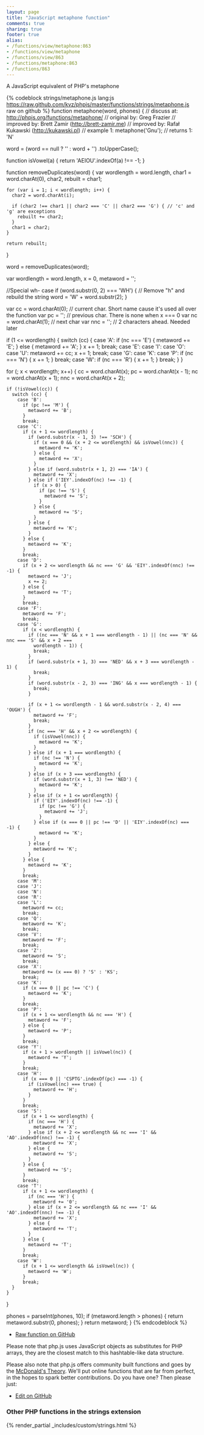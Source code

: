 ```yaml
---
layout: page
title: "JavaScript metaphone function"
comments: true
sharing: true
footer: true
alias:
- /functions/view/metaphone:863
- /functions/view/metaphone
- /functions/view/863
- /functions/metaphone:863
- /functions/863
---
```

<!-- Generated by Rakefile:build -->
A JavaScript equivalent of PHP's metaphone

{% codeblock strings/metaphone.js lang:js https://raw.github.com/kvz/phpjs/master/functions/strings/metaphone.js raw on github %}
function metaphone(word, phones) {
  //  discuss at: http://phpjs.org/functions/metaphone/
  // original by: Greg Frazier
  // improved by: Brett Zamir (http://brett-zamir.me)
  // improved by: Rafał Kukawski (http://kukawski.pl)
  //   example 1: metaphone('Gnu');
  //   returns 1: 'N'

  word = (word == null ? '' : word + '')
    .toUpperCase();

  function isVowel(a) {
    return 'AEIOU'.indexOf(a) !== -1;
  }

  function removeDuplicates(word) {
    var wordlength = word.length,
      char1 = word.charAt(0),
      char2,
      rebuilt = char1;

    for (var i = 1; i < wordlength; i++) {
      char2 = word.charAt(i);

      if (char2 !== char1 || char2 === 'C' || char2 === 'G') { // 'c' and 'g' are exceptions
        rebuilt += char2;
      }
      char1 = char2;
    }

    return rebuilt;
  }

  word = removeDuplicates(word);

  var wordlength = word.length,
    x = 0,
    metaword = '';

  //Special wh- case
  if (word.substr(0, 2) === 'WH') {
    // Remove "h" and rebuild the string
    word = 'W' + word.substr(2);
  }

  var cc = word.charAt(0); // current char. Short name cause it's used all over the function
  var pc = ''; // previous char. There is none when x === 0
  var nc = word.charAt(1); // next char
  var nnc = ''; // 2 characters ahead. Needed later

  if (1 <= wordlength) {
    switch (cc) {
      case 'A':
        if (nc === 'E') {
          metaword += 'E';
        } else {
          metaword += 'A';
        }
        x += 1;
        break;
      case 'E':
      case 'I':
      case 'O':
      case 'U':
        metaword += cc;
        x += 1;
        break;
      case 'G':
      case 'K':
      case 'P':
        if (nc === 'N') {
          x += 1;
        }
        break;
      case 'W':
        if (nc === 'R') {
          x += 1;
        }
        break;
    }
  }

  for (; x < wordlength; x++) {
    cc = word.charAt(x);
    pc = word.charAt(x - 1);
    nc = word.charAt(x + 1);
    nnc = word.charAt(x + 2);

    if (!isVowel(cc)) {
      switch (cc) {
        case 'B':
          if (pc !== 'M') {
            metaword += 'B';
          }
          break;
        case 'C':
          if (x + 1 <= wordlength) {
            if (word.substr(x - 1, 3) !== 'SCH') {
              if (x === 0 && (x + 2 <= wordlength) && isVowel(nnc)) {
                metaword += 'K';
              } else {
                metaword += 'X';
              }
            } else if (word.substr(x + 1, 2) === 'IA') {
              metaword += 'X';
            } else if ('IEY'.indexOf(nc) !== -1) {
              if (x > 0) {
                if (pc !== 'S') {
                  metaword += 'S';
                }
              } else {
                metaword += 'S';
              }
            } else {
              metaword += 'K';
            }
          } else {
            metaword += 'K';
          }
          break;
        case 'D':
          if (x + 2 <= wordlength && nc === 'G' && 'EIY'.indexOf(nnc) !== -1) {
            metaword += 'J';
            x += 2;
          } else {
            metaword += 'T';
          }
          break;
        case 'F':
          metaword += 'F';
          break;
        case 'G':
          if (x < wordlength) {
            if ((nc === 'N' && x + 1 === wordlength - 1) || (nc === 'N' && nnc === 'S' && x + 2 ===
              wordlength - 1)) {
              break;
            }
            if (word.substr(x + 1, 3) === 'NED' && x + 3 === wordlength - 1) {
              break;
            }
            if (word.substr(x - 2, 3) === 'ING' && x === wordlength - 1) {
              break;
            }

            if (x + 1 <= wordlength - 1 && word.substr(x - 2, 4) === 'OUGH') {
              metaword += 'F';
              break;
            }
            if (nc === 'H' && x + 2 <= wordlength) {
              if (isVowel(nnc)) {
                metaword += 'K';
              }
            } else if (x + 1 === wordlength) {
              if (nc !== 'N') {
                metaword += 'K';
              }
            } else if (x + 3 === wordlength) {
              if (word.substr(x + 1, 3) !== 'NED') {
                metaword += 'K';
              }
            } else if (x + 1 <= wordlength) {
              if ('EIY'.indexOf(nc) !== -1) {
                if (pc !== 'G') {
                  metaword += 'J';
                }
              } else if (x === 0 || pc !== 'D' || 'EIY'.indexOf(nc) === -1) {
                metaword += 'K';
              }
            } else {
              metaword += 'K';
            }
          } else {
            metaword += 'K';
          }
          break;
        case 'M':
        case 'J':
        case 'N':
        case 'R':
        case 'L':
          metaword += cc;
          break;
        case 'Q':
          metaword += 'K';
          break;
        case 'V':
          metaword += 'F';
          break;
        case 'Z':
          metaword += 'S';
          break;
        case 'X':
          metaword += (x === 0) ? 'S' : 'KS';
          break;
        case 'K':
          if (x === 0 || pc !== 'C') {
            metaword += 'K';
          }
          break;
        case 'P':
          if (x + 1 <= wordlength && nc === 'H') {
            metaword += 'F';
          } else {
            metaword += 'P';
          }
          break;
        case 'Y':
          if (x + 1 > wordlength || isVowel(nc)) {
            metaword += 'Y';
          }
          break;
        case 'H':
          if (x === 0 || 'CSPTG'.indexOf(pc) === -1) {
            if (isVowel(nc) === true) {
              metaword += 'H';
            }
          }
          break;
        case 'S':
          if (x + 1 <= wordlength) {
            if (nc === 'H') {
              metaword += 'X';
            } else if (x + 2 <= wordlength && nc === 'I' && 'AO'.indexOf(nnc) !== -1) {
              metaword += 'X';
            } else {
              metaword += 'S';
            }
          } else {
            metaword += 'S';
          }
          break;
        case 'T':
          if (x + 1 <= wordlength) {
            if (nc === 'H') {
              metaword += '0';
            } else if (x + 2 <= wordlength && nc === 'I' && 'AO'.indexOf(nnc) !== -1) {
              metaword += 'X';
            } else {
              metaword += 'T';
            }
          } else {
            metaword += 'T';
          }
          break;
        case 'W':
          if (x + 1 <= wordlength && isVowel(nc)) {
            metaword += 'W';
          }
          break;
      }
    }
  }

  phones = parseInt(phones, 10);
  if (metaword.length > phones) {
    return metaword.substr(0, phones);
  }
  return metaword;
}
{% endcodeblock %}

 - [Raw function on GitHub](https://github.com/kvz/phpjs/blob/master/functions/strings/metaphone.js)

Please note that php.js uses JavaScript objects as substitutes for PHP arrays, they are 
the closest match to this hashtable-like data structure. 

Please also note that php.js offers community built functions and goes by the 
[McDonald's Theory](https://medium.com/what-i-learned-building/9216e1c9da7d). We'll put online 
functions that are far from perfect, in the hopes to spark better contributions. 
Do you have one? Then please just: 

 - [Edit on GitHub](https://github.com/kvz/phpjs/edit/master/functions/strings/metaphone.js)


### Other PHP functions in the strings extension
{% render_partial _includes/custom/strings.html %}
